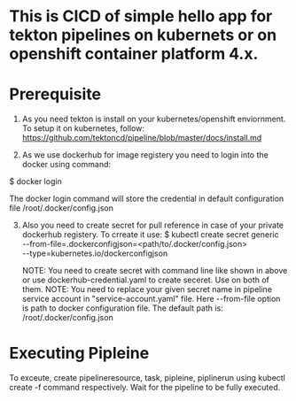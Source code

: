 # This is CICD of simple hello app for tekton pipelines on kubernets or on openshift container platform 4.x.

# Prerequisite

 1. As you need tekton is install on your kubernetes/openshift enviornment.
    To setup it on kubernetes, follow: https://github.com/tektoncd/pipeline/blob/master/docs/install.md
  
 2. As we use dockerhub for image registery you need to login into the docker using command:
  
  $ docker login
  
  The docker login command will store the credential in default configuration file /root/.docker/config.json
  
 3. Also you need to create secret for pull reference in case of your private dockerhub registery. To crreate it use:
  $ kubectl create secret generic <your-secret-name> \
    --from-file=.dockerconfigjson=<path/to/.docker/config.json> \
    --type=kubernetes.io/dockerconfigjson
    
    NOTE: You need to create secret with command line like shown in above or use dockerhub-credential.yaml to create seceret. Use on both of them.
    NOTE: You need to replace your given secret name in pipeline service account in "service-account.yaml" file.
    Here  --from-file option is path to docker configuration file. The default path is: /root/.docker/config.json
    
    
    
# Executing Pipleine
  
  To exceute, create pipelineresource, task, pipleine, piplinerun using kubectl create -f command respectively.
  Wait for the pipeline to be fully executed.
